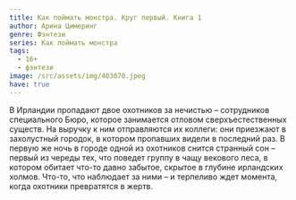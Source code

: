 ```yaml
---
title: Как поймать монстра. Круг первый. Книга 1
author: Арина Цимеринг
genre: Фэнтези
series: Как поймать монстра
tags:
  - 16+
  - фэнтези
image: /src/assets/img/403070.jpeg
have: true
---
```

В Ирландии пропадают двое охотников за нечистью – сотрудников специального Бюро, которое занимается отловом сверхъестественных существ. На выручку к ним отправляются их коллеги: они приезжают в захолустный городок, в котором пропавших видели в последний раз. В первую же ночь в городе одной из охотников снится странный сон – первый из череды тех, что поведет группу в чащу векового леса, в котором обитает что-то давно забытое, скрытое в глубине ирландских холмов. Что-то, что наблюдает за ними – и терпеливо ждет момента, когда охотники превратятся в жертв.
